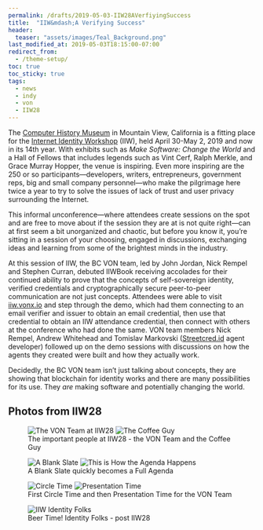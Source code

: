 ```yaml
---
permalink: /drafts/2019-05-03-IIW28AVerfiyingSuccess
title:  "IIW&mdash;A Verifying Success"
header:
  teaser: "assets/images/Teal_Background.png"
last_modified_at: 2019-05-03T18:15:00-07:00
redirect_from:
  - /theme-setup/
toc: true
toc_sticky: true
tags:
  - news
  - indy
  - von
  - IIW28
---
```

The [Computer History Museum](https://www.computerhistory.org/) in Mountain View, California is a fitting place for the [Internet Identity Workshop](https://www.eventbrite.com/e/internet-identity-workshop-iiwxxviii-28-2019a-tickets-53106507995#) (IIW), held April 30-May 2, 2019 and now in its 14th year. With exhibits such as *Make Software: Change the World* and a Hall of Fellows that includes legends such as Vint Cerf, Ralph Merkle, and Grace Murray Hopper, the venue is inspiring. Even more inspiring are the 250 or so participants—developers, writers, entrepreneurs, government reps, big and small company personnel—who make the pilgrimage here twice a year to try to solve the issues of lack of trust and user privacy surrounding the Internet.

This informal *un*conference—where attendees create sessions on the spot and are free to move about if the session they are at is not quite right—can at first seem a bit unorganized and chaotic, but before you know it, you’re sitting in a session of your choosing, engaged in discussions, exchanging ideas and learning from some of the brightest minds in the industry. 

At this session of IIW, the BC VON team, led by John Jordan, Nick Rempel and Stephen Curran, debuted IIWBook receiving accolades for their continued ability to prove that the concepts of self-sovereign identity, verified credentials and cryptographically secure peer-to-peer communication are not just concepts. Attendees were able to visit [iiw.vonx.io](http://iiw.vonx.io) and step through the demo, which had them connecting to an email verifier and issuer to obtain an email credential, then use that credential to obtain an IIW attendance credential, then connect with others at the conference who had done the same. VON team members Nick Rempel, Andrew Whitehead and Tomislav Markovski ([Streetcred.id](https://streetcred.id) agent developer) followed up on the demo sessions with discussions on how the agents they created were built and how they actually work. 

Decidedly, the BC VON team isn’t just talking about concepts, they are showing that blockchain for identity works and there are many possibilities for its use. They *are* making software and potentially changing the world.

## Photos from IIW28

<figure class="half">

  <img src="{{ '/assets/images/IIW28Photos/VON-IIW-Team.jpg' | relative_url }}" alt="The VON Team at IIW28">

  <img src="{{ '/assets/images/IIW28Photos/the-coffee-guy.jpg' | relative_url }}" alt="The Coffee Guy">

  <figcaption>The important people at IIW28 - the VON Team and the Coffee Guy</figcaption>

</figure>

<figure class="half">

  <img src="{{ '/assets/images/IIW28Photos/a-blank-slate.jpg' | relative_url }}" alt="A Blank Slate">
  <img src="{{ '/assets/images/IIW28Photos/agenda-on-the-fly.jpg' | relative_url }}" alt="This is How the Agenda Happens">

  <figcaption>A Blank Slate quickly becomes a Full Agenda</figcaption>

</figure>

<figure class="half">

  <img src="{{ '/assets/images/IIW28Photos/the-circle.jpg' | relative_url }}" alt="Circle Time">
  <img src="{{ '/assets/images/IIW28Photos/presentation-time.jpg' | relative_url }}" alt="Presentation Time">
  <figcaption>First Circle Time and then Presentation Time for the VON Team</figcaption>

</figure>

<figure>

  <img src="{{ '/assets/images/IIW28Photos/IIW-Identity-folks.jpg' | relative_url }}" alt="IIW Identity Folks">

  <figcaption>Beer Time! Identity Folks - post IIW28</figcaption>

</figure>